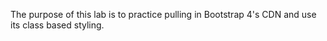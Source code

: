 The purpose of this lab is to practice pulling in Bootstrap 4's CDN and use its class based styling.